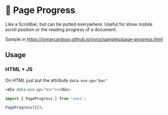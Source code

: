 # 🥚 Page Progress

Like a Scrollbar, but can be putted everywhere. Useful for show mobile scroll position or the reading progress of a document.

Sample in https://jomarcardoso.github.io/ovos/samples/page-progress.html

## Usage

### HTML + JS

On HTML just put the attribute `data-ovo-pp="bar"`

```html
<div data-ovo-pp="bar"></div>
```

```js
import { PageProgress } from 'ovos';

PageProgress({});
```
